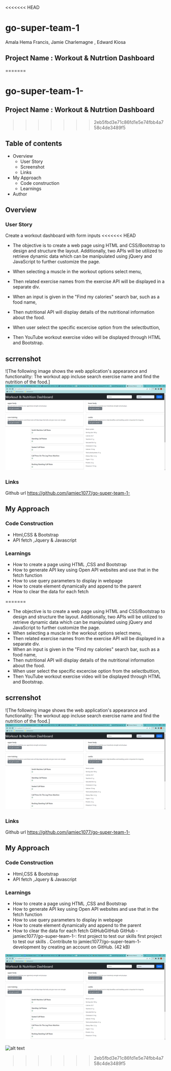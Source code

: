 <<<<<<< HEAD
# go-super-team-1

Amala Hema Francis, Jamie Charlemagne , Edward Kiosa

## Project Name : Workout & Nutrtion Dashboard

=======
# go-super-team-1-
## Project Name : Workout & Nutrtion Dashboard
>>>>>>> 2eb5fbd3e71c86fd1e5e74fbb4a758c4de3489f5
## Table of contents
- Overview
    - User Story
    - Screenshot
    - Links
- My Approach
    - Code construction
    - Learnings
- Author
## Overview
### User Story
Create a workout dashboard with form inputs
<<<<<<< HEAD

  - The objective is to create a web page using HTML and CSS/Bootstrap to design and structure the layout. Additionally, two APIs will be utilized to retrieve dynamic data which can be manipulated using jQuery and JavaScript to further customize the page. 

  - When selecting a muscle in the workout options select menu, 
  - Then related exercise names from the exercise API will be displayed in a separate div.
   
  - When an input is given in the "Find my calories" search bar, such as a food name, 
  - Then nutritional API will display details of the nutritional information about the food.

  - When user select the specific excercise option from the selectbuttion, 
  - Then YouTube workout exercise video will be displayed through HTML and Bootstrap.

  ## scrrenshot
 
  ![The following image shows the web application's appearance and functionality:
  The workout app incluse search exercise name and find the nutrition of the food.]
  ![alt text](./assets/images/workout%20%26%20nutrition%20dashboard.PNG)
  
  ### Links
   Github url https://github.com/jamiec1077/go-super-team-1-
   
   ## My Approach

### Code Construction

- Html,CSS & Bootstrap
- API fetch ,Jquery & Javascript

### Learnings

- How to create a page using HTML ,CSS and Bootstrap
- How to generate API key using Open API websites and use that in the fetch function
- How to use query parameters to display in webpage 
- How to create element dynamically and append to the parent
- How to clear the data for each fetch

=======
  - The objective is to create a web page using HTML and CSS/Bootstrap to design and structure the layout. Additionally, two APIs will be utilized to retrieve dynamic data which can be manipulated using jQuery and JavaScript to further customize the page.
  - When selecting a muscle in the workout options select menu,
  - Then related exercise names from the exercise API will be displayed in a separate div.
  - When an input is given in the "Find my calories" search bar, such as a food name,
  - Then nutritional API will display details of the nutritional information about the food.
  - When user select the specific excercise option from the selectbuttion,
  - Then YouTube workout exercise video will be displayed through HTML and Bootstrap.
  ## scrrenshot
  ![The following image shows the web application's appearance and functionality:
  The workout app incluse search exercise name and find the nutrition of the food.]
  ![alt text](./assets/images/workout%20%26%20nutrition%20dashboard.PNG)
  ### Links
   Github url https://github.com/jamiec1077/go-super-team-1-
   ## My Approach
### Code Construction
- Html,CSS & Bootstrap
- API fetch ,Jquery & Javascript
### Learnings
- How to create a page using HTML ,CSS and Bootstrap
- How to generate API key using Open API websites and use that in the fetch function
- How to use query parameters to display in webpage
- How to create element dynamically and append to the parent
- How to clear the data for each fetch
GitHubGitHub
GitHub - jamiec1077/go-super-team-1-: first project to test our skills
first project to test our skills . Contribute to jamiec1077/go-super-team-1- development by creating an account on GitHub. (42 kB)


![Alt text](assets/images/workout___nutrition_dashboard.png)

![alt text](workout___nutrition_dashboard.png)
>>>>>>> 2eb5fbd3e71c86fd1e5e74fbb4a758c4de3489f5
